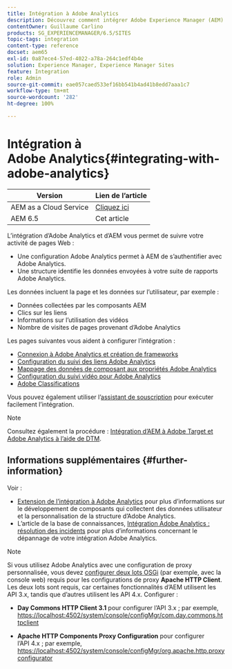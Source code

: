 ```yaml
---
title: Intégration à Adobe Analytics
description: Découvrez comment intégrer Adobe Experience Manager (AEM) à Adobe Analytics.
contentOwner: Guillaume Carlino
products: SG_EXPERIENCEMANAGER/6.5/SITES
topic-tags: integration
content-type: reference
docset: aem65
exl-id: 0a87ece4-57ed-4022-a78a-264c1edf4b4e
solution: Experience Manager, Experience Manager Sites
feature: Integration
role: Admin
source-git-commit: eae057caed533ef16bb541b4ad41b8edd7aaa1c7
workflow-type: tm+mt
source-wordcount: '282'
ht-degree: 100%

---
```


# Intégration à Adobe Analytics{#integrating-with-adobe-analytics}

| Version | Lien de l’article |
| -------- | ---------------------------- |
| AEM as a Cloud Service | [Cliquez ici](https://experienceleague.adobe.com/docs/experience-manager-cloud-service/content/sites/integrations/integrating-adobe-analytics.html?lang=fr) |
| AEM 6.5 | Cet article |


L’intégration d’Adobe Analytics et d’AEM vous permet de suivre votre activité de pages Web :

* Une configuration Adobe Analytics permet à AEM de s’authentifier avec Adobe Analytics.
* Une structure identifie les données envoyées à votre suite de rapports Adobe Analytics.

Les données incluent la page et les données sur l’utilisateur, par exemple :

* Données collectées par les composants AEM
* Clics sur les liens
* Informations sur l’utilisation des vidéos
* Nombre de visites de pages provenant d’Adobe Analytics

Les pages suivantes vous aident à configurer l’intégration :

* [Connexion à Adobe Analytics et création de frameworks](/help/sites-administering/adobeanalytics-connect.md)
* [Configuration du suivi des liens Adobe Analytics](/help/sites-administering/adobeanalytics-link.md)
* [Mappage des données de composant aux propriétés Adobe Analytics](/help/sites-administering/adobeanalytics-mapping.md)
* [Configuration du suivi vidéo pour Adobe Analytics](/help/sites-administering/adobeanalytics-video.md)
* [Adobe Classifications](/help/sites-administering/adobeanalytics-classifications.md)

Vous pouvez également utiliser l’[assistant de souscription](/help/sites-administering/opt-in.md) pour exécuter facilement l’intégration.

>[!NOTE]
>
>Consultez également la procédure : [Intégration d’AEM à Adobe Target et Adobe Analytics à l’aide de DTM](https://helpx.adobe.com/fr/experience-manager/using/integrate-digital-marketing-solutions.html).

## Informations supplémentaires {#further-information}

Voir :

* [Extension de l’intégration à Adobe Analytics](/help/sites-developing/extending-analytics.md) pour plus d’informations sur le développement de composants qui collectent des données utilisateur et la personnalisation de la structure d’Adobe Analytics.
* L’article de la base de connaissances, [Intégration Adobe Analytics : résolution des incidents](https://helpx.adobe.com/fr/experience-manager/kb/sitecatalystintegrationtroubleshooting.html) pour plus d’informations concernant le dépannage de votre intégration Adobe Analytics.

>[!NOTE]
>
>Si vous utilisez Adobe Analytics avec une configuration de proxy personnalisée, vous devez [configurer deux lots OSGi](/help/sites-deploying/configuring-osgi.md) (par exemple, avec la console web) requis pour les configurations de proxy **Apache HTTP Client**. Les deux lots sont requis, car certaines fonctionnalités d’AEM utilisent les API 3.x, tandis que d’autres utilisent les API 4.x. Configurer :
>
>* **Day Commons HTTP Client 3.1** pour configurer l’API 3.x ;
>  par exemple, [https://localhost:4502/system/console/configMgr/com.day.commons.httpclient](https://localhost:4502/system/console/configMgr/com.day.commons.httpclient)
>
>* **Apache HTTP Components Proxy Configuration** pour configurer l’API 4.x ;
>  par exemple, [https://localhost:4502/system/console/configMgr/org.apache.http.proxyconfigurator](https://localhost:4502/system/console/configMgr/org.apache.http.proxyconfigurator)
>
